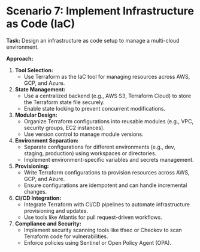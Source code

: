 # Scenario 7: Implement Infrastructure as Code (IaC)

**Task:** Design an infrastructure as code setup to manage a multi-cloud environment.

**Approach:**

1. **Tool Selection:**
    - Use Terraform as the IaC tool for managing resources across AWS, GCP, and Azure.
2. **State Management:**
    - Use a centralized backend (e.g., AWS S3, Terraform Cloud) to store the Terraform state file securely.
    - Enable state locking to prevent concurrent modifications.
3. **Modular Design:**
    - Organize Terraform configurations into reusable modules (e.g., VPC, security groups, EC2 instances).
    - Use version control to manage module versions.
4. **Environment Separation:**
    - Separate configurations for different environments (e.g., dev, staging, production) using workspaces or directories.
    - Implement environment-specific variables and secrets management.
5. **Provisioning:**
    - Write Terraform configurations to provision resources across AWS, GCP, and Azure.
    - Ensure configurations are idempotent and can handle incremental changes.
6. **CI/CD Integration:**
    - Integrate Terraform with CI/CD pipelines to automate infrastructure provisioning and updates.
    - Use tools like Atlantis for pull request-driven workflows.
7. **Compliance and Security:**
    - Implement security scanning tools like tfsec or Checkov to scan Terraform code for vulnerabilities.
    - Enforce policies using Sentinel or Open Policy Agent (OPA).